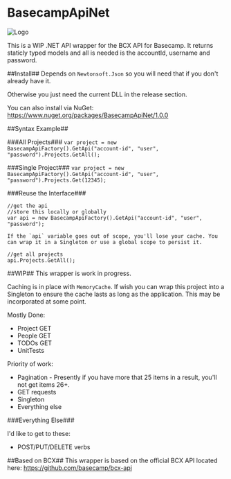 # BasecampApiNet

![Logo](https://github.com/kgiszewski/BasecampApiNet/blob/master/assets/bcxnet.png)

This is a WIP .NET API wrapper for the BCX API for Basecamp. It returns staticly typed models and all is needed is the accountId, username and password.

##Install##
Depends on `Newtonsoft.Json` so you will need that if you don't already have it.

Otherwise you just need the current DLL in the release section.

You can also install via NuGet: https://www.nuget.org/packages/BasecampApiNet/1.0.0

##Syntax Example##

###All Projects###
`var project = new BasecampApiFactory().GetApi("account-id", "user", "password").Projects.GetAll();`

###Single Project###
`var project = new BasecampApiFactory().GetApi("account-id", "user", "password").Projects.Get(12345);`

###Reuse the Interface###

```
//get the api
//store this locally or globally
var api = new BasecampApiFactory().GetApi("account-id", "user", "password"); 

If the `api` variable goes out of scope, you'll lose your cache. You can wrap it in a Singleton or use a global scope to persist it.

//get all projects
api.Projects.GetAll();
```

##WIP##
This wrapper is work in progress. 

Caching is in place with `MemoryCache`. If wish you can wrap this project into a Singleton to ensure the cache lasts as long as the application. This may be incorporated at some point.

Mostly Done:
* Project GET
* People GET
* TODOs GET
* UnitTests

Priority of work:

* Pagination - Presently if you have more that 25 items in a result, you'll not get items 26+.
* GET requests
* Singleton
* Everything else

###Everything Else###

I'd like to get to these:
* POST/PUT/DELETE verbs

##Based on BCX##
This wrapper is based on the official BCX API located here: https://github.com/basecamp/bcx-api
